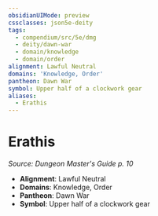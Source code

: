 ```yaml
---
obsidianUIMode: preview
cssclasses: json5e-deity
tags:
  - compendium/src/5e/dmg
  - deity/dawn-war
  - domain/knowledge
  - domain/order
alignment: Lawful Neutral
domains: 'Knowledge, Order'
pantheon: Dawn War
symbol: Upper half of a clockwork gear
aliases:
  - Erathis
---
```

# Erathis
*Source: Dungeon Master's Guide p. 10* 

- **Alignment**: Lawful Neutral
- **Domains**: Knowledge, Order
- **Pantheon**: Dawn War
- **Symbol**: Upper half of a clockwork gear
